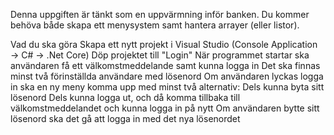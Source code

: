 ﻿Denna uppgiften är tänkt som en uppvärmning inför banken. Du kommer behöva både skapa ett menysystem samt hantera arrayer (eller listor).

Vad du ska göra
 Skapa ett nytt projekt i Visual Studio (Console Application → C# → .Net Core)
 Döp projektet till "Login"
 När programmet startar ska användaren få ett välkomstmeddelande samt kunna logga in
 Det ska finnas minst två förinställda användare med lösenord
 Om användaren lyckas logga in ska en ny meny komma upp med minst två alternativ:
 Dels kunna byta sitt lösenord
 Dels kunna logga ut, och då komma tillbaka till välkomstmeddelandet och kunna logga in på nytt
 Om användaren bytte sitt lösenord ska det gå att logga in med det nya lösenordet